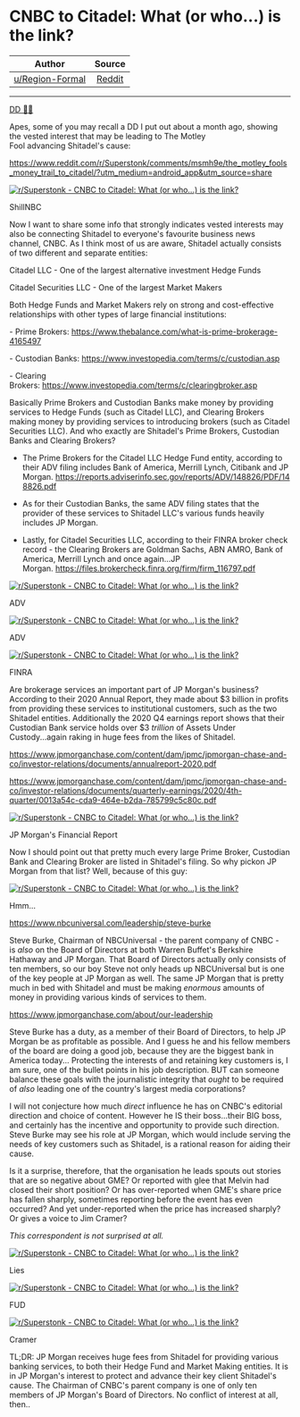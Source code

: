 CNBC to Citadel: What (or who...) is the link?
==============================================

| Author       | Source       | 
| :-------------: |:-------------:|
|  [u/Region-Formal](https://www.reddit.com/user/Region-Formal/) | [Reddit](https://www.reddit.com/r/Superstonk/comments/nj7n6m/cnbc_to_citadel_what_or_who_is_the_link/) | 

---

[DD 👨‍🔬](https://www.reddit.com/r/Superstonk/search?q=flair_name%3A%22DD%20%F0%9F%91%A8%E2%80%8D%F0%9F%94%AC%22&restrict_sr=1)

Apes, some of you may recall a DD I put out about a month ago, showing the vested interest that may be leading to The Motley Fool advancing Shitadel's cause:

<https://www.reddit.com/r/Superstonk/comments/msmh9e/the_motley_fools_money_trail_to_citadel/?utm_medium=android_app&utm_source=share>

[![r/Superstonk - CNBC to Citadel: What (or who...) is the link?](https://preview.redd.it/rnuw04s81y071.png?width=1436&format=png&auto=webp&s=c8ae734e2dc35459168cfb547f5e3f2eb0c991ce)](https://preview.redd.it/rnuw04s81y071.png?width=1436&format=png&auto=webp&s=c8ae734e2dc35459168cfb547f5e3f2eb0c991ce)

ShillNBC

Now I want to share some info that strongly indicates vested interests may also be connecting Shitadel to everyone's favourite business news channel, CNBC. As I think most of us are aware, Shitadel actually consists of two different and separate entities:

Citadel LLC - One of the largest alternative investment Hedge Funds

Citadel Securities LLC - One of the largest Market Makers

Both Hedge Funds and Market Makers rely on strong and cost-effective relationships with other types of large financial institutions:

- Prime Brokers: <https://www.thebalance.com/what-is-prime-brokerage-4165497>

- Custodian Banks: <https://www.investopedia.com/terms/c/custodian.asp>

- Clearing Brokers: <https://www.investopedia.com/terms/c/clearingbroker.asp>

Basically Prime Brokers and Custodian Banks make money by providing services to Hedge Funds (such as Citadel LLC), and Clearing Brokers making money by providing services to introducing brokers (such as Citadel Securities LLC). And who exactly are Shitadel's Prime Brokers, Custodian Banks and Clearing Brokers?

- The Prime Brokers for the Citadel LLC Hedge Fund entity, according to their ADV filing includes Bank of America, Merrill Lynch, Citibank and JP Morgan. <https://reports.adviserinfo.sec.gov/reports/ADV/148826/PDF/148826.pdf>

- As for their Custodian Banks, the same ADV filing states that the provider of these services to Shitadel LLC's various funds heavily includes JP Morgan.

- Lastly, for Citadel Securities LLC, according to their FINRA broker check record - the Clearing Brokers are Goldman Sachs, ABN AMRO, Bank of America, Merrill Lynch and once again...JP Morgan. <https://files.brokercheck.finra.org/firm/firm_116797.pdf>

[![r/Superstonk - CNBC to Citadel: What (or who...) is the link?](https://preview.redd.it/b80gs82g1y071.png?width=2391&format=png&auto=webp&s=017ae0b82b5c29d09fc707aac5991027604d9e6e)](https://preview.redd.it/b80gs82g1y071.png?width=2391&format=png&auto=webp&s=017ae0b82b5c29d09fc707aac5991027604d9e6e)

ADV

[![r/Superstonk - CNBC to Citadel: What (or who...) is the link?](https://preview.redd.it/80jo3v4g1y071.png?width=2391&format=png&auto=webp&s=5041626cb34105977e21155691eb93ac8a610a4c)](https://preview.redd.it/80jo3v4g1y071.png?width=2391&format=png&auto=webp&s=5041626cb34105977e21155691eb93ac8a610a4c)

ADV

[![r/Superstonk - CNBC to Citadel: What (or who...) is the link?](https://preview.redd.it/u11bjq4g1y071.png?width=2300&format=png&auto=webp&s=640d722b3e01e588a0837f36d7449ea5b59a9404)](https://preview.redd.it/u11bjq4g1y071.png?width=2300&format=png&auto=webp&s=640d722b3e01e588a0837f36d7449ea5b59a9404)

FINRA

Are brokerage services an important part of JP Morgan's business? According to their 2020 Annual Report, they made about $3 billion in profits from providing these services to institutional customers, such as the two Shitadel entities. Additionally the 2020 Q4 earnings report shows that their Custodian Bank service holds over $3 *trillion* of Assets Under Custody...again raking in huge fees from the likes of Shitadel.

<https://www.jpmorganchase.com/content/dam/jpmc/jpmorgan-chase-and-co/investor-relations/documents/annualreport-2020.pdf>

<https://www.jpmorganchase.com/content/dam/jpmc/jpmorgan-chase-and-co/investor-relations/documents/quarterly-earnings/2020/4th-quarter/0013a54c-cda9-464e-b2da-785799c5c80c.pdf>

[![r/Superstonk - CNBC to Citadel: What (or who...) is the link?](https://preview.redd.it/ge8vsor12y071.png?width=1439&format=png&auto=webp&s=e1ffd18f440195733a2413a6f1e0dca7e6b4bbd5)](https://preview.redd.it/ge8vsor12y071.png?width=1439&format=png&auto=webp&s=e1ffd18f440195733a2413a6f1e0dca7e6b4bbd5)

JP Morgan's Financial Report

Now I should point out that pretty much every large Prime Broker, Custodian Bank and Clearing Broker are listed in Shitadel's filing. So why pickon JP Morgan from that list? Well, because of this guy:

[![r/Superstonk - CNBC to Citadel: What (or who...) is the link?](https://preview.redd.it/okgtn5692y071.png?width=1343&format=png&auto=webp&s=dbef169194734b9d51911fc31083d752f2680646)](https://preview.redd.it/okgtn5692y071.png?width=1343&format=png&auto=webp&s=dbef169194734b9d51911fc31083d752f2680646)

Hmm...

<https://www.nbcuniversal.com/leadership/steve-burke>

Steve Burke, Chairman of NBCUniversal - the parent company of CNBC - is *also* on the Board of Directors at both Warren Buffet's Berkshire Hathaway and JP Morgan. That Board of Directors actually only consists of ten members, so our boy Steve not only heads up NBCUniversal but is one of the key people at JP Morgan as well. The same JP Morgan that is pretty much in bed with Shitadel and must be making *enormous* amounts of money in providing various kinds of services to them.

<https://www.jpmorganchase.com/about/our-leadership>

Steve Burke has a duty, as a member of their Board of Directors, to help JP Morgan be as profitable as possible. And I guess he and his fellow members of the board are doing a good job, because they are the biggest bank in America today... Protecting the interests of and retaining key customers is, I am sure, one of the bullet points in his job description. BUT can someone balance these goals with the journalistic integrity that *ought* to be required of *also* leading one of the country's largest media corporations?

I will not conjecture how much *direct* influence he has on CNBC's editorial direction and choice of content. However he IS their boss...their BIG boss, and certainly has the incentive and opportunity to provide such direction. Steve Burke may see his role at JP Morgan, which would include serving the needs of key customers such as Shitadel, is a rational reason for aiding their cause.

Is it a surprise, therefore, that the organisation he leads spouts out stories that are so negative about GME? Or reported with glee that Melvin had closed their short position? Or has over-reported when GME's share price has fallen sharply, sometimes reporting before the event has even occurred? And yet under-reported when the price has increased sharply? Or gives a voice to Jim Cramer?

*This correspondent is not surprised at all.*

[![r/Superstonk - CNBC to Citadel: What (or who...) is the link?](https://preview.redd.it/rqhwu8yg2y071.png?width=1419&format=png&auto=webp&s=b11feea4f502f5aee53e546eb59c682119558f8a)](https://preview.redd.it/rqhwu8yg2y071.png?width=1419&format=png&auto=webp&s=b11feea4f502f5aee53e546eb59c682119558f8a)

Lies

[![r/Superstonk - CNBC to Citadel: What (or who...) is the link?](https://preview.redd.it/38ymn8yg2y071.png?width=1439&format=png&auto=webp&s=7c9577327042c1c77c9cc0d76561e9ccc7490dad)](https://preview.redd.it/38ymn8yg2y071.png?width=1439&format=png&auto=webp&s=7c9577327042c1c77c9cc0d76561e9ccc7490dad)

FUD

[![r/Superstonk - CNBC to Citadel: What (or who...) is the link?](https://preview.redd.it/tq2ugtzg2y071.png?width=2173&format=png&auto=webp&s=d8417ae887e76f3c9e172fc0b78815f8c3cf8226)](https://preview.redd.it/tq2ugtzg2y071.png?width=2173&format=png&auto=webp&s=d8417ae887e76f3c9e172fc0b78815f8c3cf8226)

Cramer

TL;DR: JP Morgan receives huge fees from Shitadel for providing various banking services, to both their Hedge Fund and Market Making entities. It is in JP Morgan's interest to protect and advance their key client Shitadel's cause. The Chairman of CNBC's parent company is one of only ten members of JP Morgan's Board of Directors. No conflict of interest at all, then..
